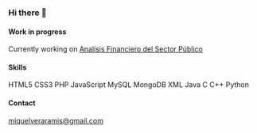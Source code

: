 ### Hi there 👋

#### Work in progress
Currently working on [Analisis Financiero del Sector Público](https://github.com/MiquelVera/AnalisisFinancieroSectorPublico)

#### Skills
HTML5
CSS3
PHP
JavaScript
MySQL
MongoDB
XML
Java
C
C++
Python

#### Contact
miquelveraramis@gmail.com

<!--
**MiquelVera/MiquelVera** is a ✨ _special_ ✨ repository because its `README.md` (this file) appears on your GitHub profile.

Here are some ideas to get you started:

- 🔭 I’m currently working on ...
- 🌱 I’m currently learning ...
- 👯 I’m looking to collaborate on ...
- 🤔 I’m looking for help with ...
- 💬 Ask me about ...
- 📫 How to reach me: ...
- 😄 Pronouns: ...
- ⚡ Fun fact: ...
-->
